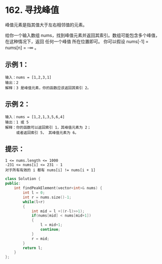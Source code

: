 # 162. 寻找峰值
峰值元素是指其值大于左右相邻值的元素。

给你一个输入数组 nums，找到峰值元素并返回其索引。数组可能包含多个峰值，在这种情况下，返回 任何一个峰值 所在位置即可。
你可以假设 nums[-1] = nums[n] = -∞ 。
## 示例 1：
```
输入：nums = [1,2,3,1]
输出：2
解释：3 是峰值元素，你的函数应该返回其索引 2。
```
## 示例 2：
```
输入：nums = [1,2,1,3,5,6,4]
输出：1 或 5 
解释：你的函数可以返回索引 1，其峰值元素为 2；
     或者返回索引 5， 其峰值元素为 6。
```
## 提示：
```
1 <= nums.length <= 1000
-231 <= nums[i] <= 231 - 1
对于所有有效的 i 都有 nums[i] != nums[i + 1]
```
```c++
class Solution {
public:
    int findPeakElement(vector<int>& nums) {
        int l = 0;
        int r = nums.size()-1;
        while(l<r)
        {
            int mid = l +((r-l)>>1);
            if(nums[mid] < nums[mid+1])
            {
                l = mid+1;
                continue;
            }
            r = mid;
        }
        return l;
    }
};
```

